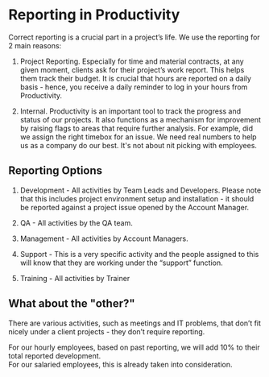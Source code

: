 # Reporting in Productivity

Correct reporting is a crucial part in a project’s life. We use the reporting for 2 main reasons:

1. Project Reporting. Especially for time and material contracts, at any given moment, clients ask for their project’s
work report.  This helps them track their budget. It is crucial that hours are reported on a daily basis - hence, you
receive a daily reminder to log in your hours from Productivity.

2. Internal. Productivity is an important tool to track the progress and status of our projects.  It also functions as a
mechanism for improvement by raising flags to areas that require further analysis. For example, did we assign the right
timebox for an issue. We need real numbers to help us as a company do our best. It's not about nit picking with
employees.

## Reporting Options

1. Development - All activities by Team Leads and Developers. Please note that this includes project environment setup and installation - it should be reported against a project issue opened by the Account Manager.

2. QA - All activities by the QA team.

3. Management - All activities by Account Managers.

4. Support - This is a very specific activity and the people assigned to this will know that they are working under the “support” function.

5. Training - All activities by Trainer


## What about the "other?"

There are various activities, such as meetings and IT problems, that don’t fit nicely under a client projects - they don’t require reporting.  

For our hourly employees, based on past reporting, we will add 10% to their total reported development.  
For our salaried employees, this is already taken into consideration.
